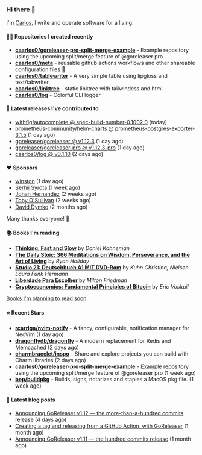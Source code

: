 ### Hi there 👋

I'm [Carlos](https://caarlos0.dev), I write and operate software for a living.

#### 👨‍💻 Repositories I created recently
- **[caarlos0/goreleaser-pro-split-merge-example](https://github.com/caarlos0/goreleaser-pro-split-merge-example)** - Example repository using the upcoming split/merge feature of @goreleaser pro
- **[caarlos0/meta](https://github.com/caarlos0/meta)** - reusable github actions workflows and other shareable configuration files 🫥
- **[caarlos0/tablewriter](https://github.com/caarlos0/tablewriter)** - A very simple table using lipgloss and text/tabwriter.
- **[caarlos0/linktree](https://github.com/caarlos0/linktree)** - static linktree with tailwindcss and html
- **[caarlos0/log](https://github.com/caarlos0/log)** - Colorful CLI logger

#### 🚀 Latest releases I've contributed to


- [withfig/autocomplete @ spec-build-number-0.1002.0](https://github.com/withfig/autocomplete/releases/tag/spec-build-number-0.1002.0) (today)
- [prometheus-community/helm-charts @ prometheus-postgres-exporter-3.1.5](https://github.com/prometheus-community/helm-charts/releases/tag/prometheus-postgres-exporter-3.1.5) (1 day ago)
- [goreleaser/goreleaser @ v1.12.3](https://github.com/goreleaser/goreleaser/releases/tag/v1.12.3) (1 day ago)
- [goreleaser/goreleaser-pro @ v1.12.3-pro](https://github.com/goreleaser/goreleaser-pro/releases/tag/v1.12.3-pro) (1 day ago)
- [caarlos0/log @ v0.1.10](https://github.com/caarlos0/log/releases/tag/v0.1.10) (2 days ago)

#### ❤️ Sponsors
- [winston](https://github.com/nekowinston) (1 day ago)
- [Serhii Syrota](https://github.com/ssyrota) (1 week ago)
- [Johan Hernandez](https://github.com/bithavoc) (2 weeks ago)
- [Toby O&#39;Sullivan](https://github.com/tobywan) (2 weeks ago)
- [David Dymko](https://github.com/ddymko) (2 months ago)

Many thanks everyone! 🙏

#### 📚 Books I'm reading
- **[Thinking, Fast and Slow](https://www.goodreads.com/book/show/13135899-thinking-fast-and-slow)** by _Daniel Kahneman_
- **[The Daily Stoic: 366 Meditations on Wisdom, Perseverance, and the Art of Living](https://www.goodreads.com/book/show/29093292-the-daily-stoic)** by _Ryan Holiday_
- **[Studio 21: Deutschbuch A1 MIT DVD-Rom](https://www.goodreads.com/book/show/25495148-studio-21)** by _Kuhn Christina, Nielsen Laura Funk Hermann_
- **[Liberdade Para Escolher](https://www.goodreads.com/book/show/17238591-liberdade-para-escolher)** by _Milton Friedman_
- **[Cryptoeconomics: Fundamental Principles of Bitcoin](https://www.goodreads.com/book/show/56919322-cryptoeconomics)** by _Eric Voskuil_

[Books I'm planning to read soon](https://www.amazon.com.br/hz/wishlist/ls/EB8P7VS717SV).

#### ⭐ Recent Stars


- **[rcarriga/nvim-notify](https://github.com/rcarriga/nvim-notify)** - A fancy, configurable, notification manager for NeoVim (1 day ago)
- **[dragonflydb/dragonfly](https://github.com/dragonflydb/dragonfly)** - A modern replacement for Redis and Memcached (2 days ago)
- **[charmbracelet/inspo](https://github.com/charmbracelet/inspo)** - Share and explore projects you can build with Charm libraries (2 days ago)
- **[caarlos0/goreleaser-pro-split-merge-example](https://github.com/caarlos0/goreleaser-pro-split-merge-example)** - Example repository using the upcoming split/merge feature of @goreleaser pro (1 week ago)
- **[bep/buildpkg](https://github.com/bep/buildpkg)** - Builds, signs, notarizes and staples a MacOS pkg file. (1 week ago)

#### 📄 Latest blog posts
- [Announcing GoReleaser v1.12 — the more-than-a-hundred commits release](https://carlosbecker.com/posts/goreleaser-v1.12/) (4 days ago)
- [Creating a tag and releasing from a GitHub Action, with GoReleaser](https://carlosbecker.com/posts/goreleaser-create-tag-action/) (1 month ago)
- [Announcing GoReleaser v1.11 — the hundred commits release](https://carlosbecker.com/posts/goreleaser-v1.11/) (1 month ago)
